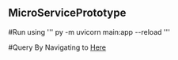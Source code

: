 ## MicroServicePrototype

#Run using
''' 
py -m uvicorn main:app --reload
'''

#Query By Navigating to
[Here](http://127.0.0.1:8000/graphql)